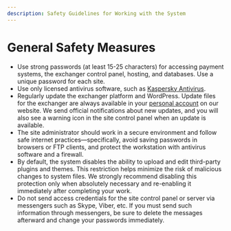 ```yaml
---
description: Safety Guidelines for Working with the System
---
```


# General Safety Measures

* Use strong passwords (at least 15-25 characters) for accessing payment systems, the exchanger control panel, hosting, and databases. Use a unique password for each site.
* Use only licensed antivirus software, such as [Kaspersky Antivirus](https://www.kaspersky.com).
* Regularly update the exchanger platform and WordPress. Update files for the exchanger are always available in your [personal account](https://premiumexchanger.com/uscripts/) on our website. We send official notifications about new updates, and you will also see a warning icon in the site control panel when an update is available.
* The site administrator should work in a secure environment and follow safe internet practices—specifically, avoid saving passwords in browsers or FTP clients, and protect the workstation with antivirus software and a firewall.
* By default, the system disables the ability to upload and edit third-party plugins and themes. This restriction helps minimize the risk of malicious changes to system files. We strongly recommend disabling this protection only when absolutely necessary and re-enabling it immediately after completing your work.
* Do not send access credentials for the site control panel or server via messengers such as Skype, Viber, etc. If you must send such information through messengers, be sure to delete the messages afterward and change your passwords immediately.